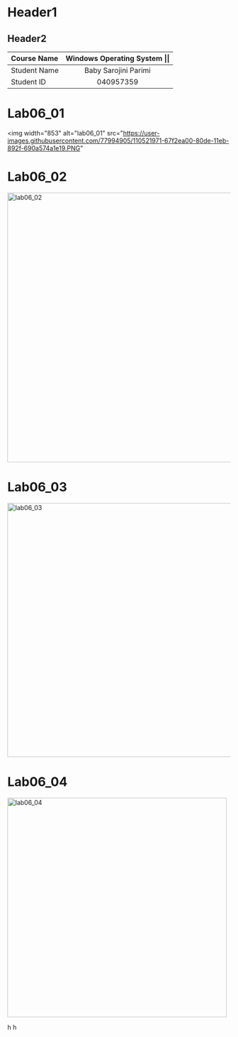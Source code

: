 # Header1
## Header2

| **Course Name** | **Windows Operating System \|\|**|
| :------------| :-------------------------:| 
| Student Name | Baby Sarojini Parimi       |
| Student ID   | 040957359                  |

# Lab06_01
<img width="853" alt="lab06_01" src="https://user-images.githubusercontent.com/77994905/110521971-67f2ea00-80de-11eb-892f-690a574a1e19.PNG"

# Lab06_02
<img width="608" alt="lab06_02" src="https://user-images.githubusercontent.com/77994905/110522977-873e4700-80df-11eb-8246-9e3e7ca828df.PNG">

# Lab06_03
<img width="573" alt="lab06_03" src="https://user-images.githubusercontent.com/77994905/110523022-92917280-80df-11eb-98a7-b4beef79105c.PNG">

# Lab06_04
<img width="495" alt="lab06_04" src="https://user-images.githubusercontent.com/77994905/110523245-d5534a80-80df-11eb-9a8d-5896eee806c3.PNG">














h
h
